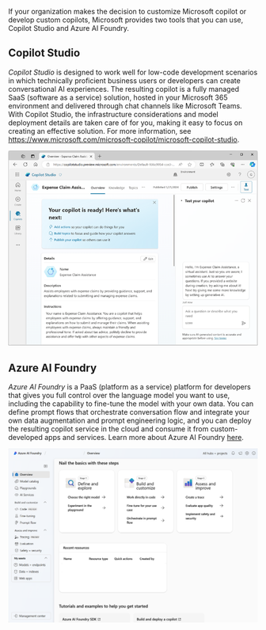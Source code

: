 If your organization makes the decision to customize Microsoft copilot or develop custom copilots, Microsoft provides two tools that you can use, Copilot Studio and Azure AI Foundry.

## Copilot Studio

*Copilot Studio* is designed to work well for low-code development scenarios in which technically proficient business users or developers can create conversational AI experiences. The resulting copilot is a fully managed SaaS (software as a service) solution, hosted in your Microsoft 365 environment and delivered through chat channels like Microsoft Teams. With Copilot Studio, the infrastructure considerations and model deployment details are taken care of for you, making it easy to focus on creating an effective solution. For more information, see https://www.microsoft.com/microsoft-copilot/microsoft-copilot-studio.
 
![Screenshot of Copilot Studio.](../media/copilot-studio.png)

## Azure AI Foundry

*Azure AI Foundry* is a PaaS (platform as a service) platform for developers that gives you full control over the language model you want to use, including the capability to fine-tune the model with your own data. You can define prompt flows that orchestrate conversation flow and integrate your own data augmentation and prompt engineering logic, and you can deploy the resulting copilot service in the cloud and consume it from custom-developed apps and services. Learn more about Azure AI Foundry [here](/azure/ai-studio/what-is-ai-studio).

![Screenshot of Azure AI Foundry](../media/azure-ai-foundry.png)
